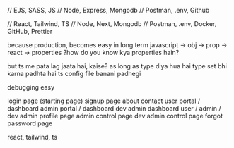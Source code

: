 // EJS, SASS, JS
// Node, Express, Mongodb
// Postman, .env, Github

// React, Tailwind, TS
// Node, Next, Mongodb
// Postman, .env, Docker, GitHub, Prettier

because production, becomes easy in long term
javascript -> obj -> prop -> react -> properties
?how do you know kya properties hain?

but ts me
pata lag jaata hai, kaise?
as long as type diya hua hai
type set bhi karna padhta hai
ts config file banani padhegi

debugging easy

login page (starting page)
signup page
about
contact
user portal / dashboard
admin portal / dashboard
dev admin dashboard
user / admin / dev admin profile page
admin control page
dev admin control page
forgot password page

react, tailwind, ts